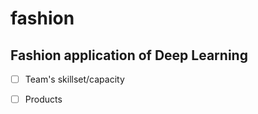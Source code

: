 # fashion

## Fashion application of Deep Learning


* [ ] Team's skillset/capacity

* [ ] Products
